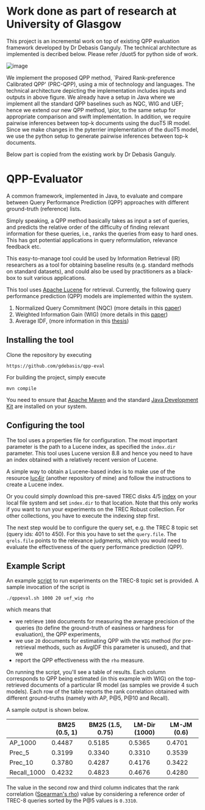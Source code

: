 # Work done as part of research at University of Glasgow
This project is an incremental work on top of existing QPP evaluation framework developed by Dr Debasis Ganguly. The technical architecture as implemented is decribed below. Please refer /duot5 for python side of work.

![image](https://user-images.githubusercontent.com/43513330/188109962-b856e5c5-f3e3-47b4-9eeb-7b5d2c2ab4eb.png)


We implement the proposed QPP method, `Paired Rank-preference Calibrated QPP' (PRC-QPP), using a mix of technology and languages. The technical architecture depicting the implementation includes inputs and outputs in above figure. We already have a setup in Java where we implement all the standard QPP baselines such as NQC, WIG and UEF; hence we extend our new QPP method, \pior, to the same setup for appropriate comparison and swift implementation. In addition, we require pairwise inferences between top-k documents using the duoT5 IR model. Since we make changes in the pyterrier implementation of the duoT5 model, we use the python setup to generate pairwise inferences between top-k documents.




Below part is copied from the existing work by Dr Debasis Ganguly.

# QPP-Evaluator

A common framework, implemented in Java, to evaluate and compare between Query Performance Prediction (QPP) approaches with different ground-truth (reference) lists.

Simply speaking, a QPP method basically takes as input a set of queries, and predicts the relative order of the difficulty of finding relevant information for these queries, i.e., ranks the queries from easy to hard ones. This has got potential applications in query reformulation, relevance feedback etc.

This easy-to-manage tool could be used by Information Retrieval (IR) researchers as a tool for obtaining baseline results (e.g. standard methods on standard datasets), and could also be used by practitioners as a black-box to suit various applications.

This tool uses [Apache Lucene](https://lucene.apache.org/) for retrieval.
Currently, the following query performance prediction (QPP) models are implemented within the system.

1. Normalized Query Commitment (NQC) (more details in this [paper](https://ie.technion.ac.il/~kurland/qdQueryPerf.pdf))
2. Weighted Information Gain (WIG) (more details in this [paper](http://maroo.cs.umass.edu/getpdf.php?id=792))
3. Average IDF, (more information in this [thesis](https://chauff.github.io/documents/publications/thesis.pdf))

## Installing the tool

Clone the repository by executing

```
https://github.com/gdebasis/qpp-eval
```

For building the project, simply execute
```
mvn compile
```
You need to ensure that [Apache Maven](https://maven.apache.org/) and the standard [Java Development Kit](https://www.oracle.com/uk/java/technologies/javase-downloads.html) are installed on your system.

## Configuring the tool

The tool uses a properties file for configuration. The most important parameter is the path to a Lucene index, as specified the `index.dir` parameter.
This tool uses Lucene version 8.8 and hence you need to have an index obtained with a relatively recent version of Lucene.

A simple way to obtain a Lucene-based index is to make use of the resource  [luc4ir](https://github.com/gdebasis/luc4ir)  (another repository of mine) and follow the instructions to create a Lucene index.

Or you could simply download this pre-saved TREC disks 4/5 [index](https://drive.google.com/drive/folders/13k0AFcIemmtBvBpaBCyJR7ZYUIoRf2Kx?usp=sharing) on your local file system and set `index.dir` to that location.
Note that this only works if you want to run your experiments on the TREC Robust collection. For other collections, you have to execute the indexing step first.

The next step would be to configure the query set, e.g. the TREC 8 topic set (query ids: 401 to 450). For this you have to set the `query.file`. The `qrels.file` points to the relevance judgments, which you would need to evaluate the effectiveness of the query performance prediction (QPP).


## Example Script

An example [script](https://github.com/gdebasis/qpp-eval/blob/main/qppeval.sh) to run experiments on the TREC-8 topic set is provided.
A sample invocation of the script is
```
./qppeval.sh 1000 20 uef_wig rho
```
which means that
 - we retrieve `1000` documents for measuring the average precision of the queries (to define the ground-truth of easiness or hardness for evaluation), the QPP experiments,
 - we use `20` documents for estimating QPP with the `WIG` method (for pre-retrieval methods, such as AvgIDF this parameter is unused), and that we
 - report the QPP effectiveness with the `rho` measure.
 
 On running the script, you'll see a table of results. Each column corresponds to QPP being estimated (in this example with WIG) on the top-retrieved documents of a particular IR model (as samples we provide 4 such models). Each row of the table reports the rank correlation obtained with different ground-truths (namely with AP, P@5, P@10 and Recall).

A sample output is shown below.

|             | BM25   (0.5, 1) | BM25 (1.5,   0.75) | LM-Dir (1000) | LM-JM (0.6) |
|-------------|-----------------|--------------------|---------------|-------------|
| AP_1000     | 0.4487          | 0.5185             | 0.5365        | 0.4701      |
| Prec_5      | 0.3199          | 0.3340             | 0.3310        | 0.3539      |
| Prec_10     | 0.3780          | 0.4287             | 0.4176        | 0.3422      |
| Recall_1000 | 0.4232          | 0.4823             | 0.4676        | 0.4280      |

The value in the second row and third column indicates that the rank correlation ([Spearman's rho](https://en.wikipedia.org/wiki/Spearman%27s_rank_correlation_coefficient)) value by considering a reference order of TREC-8 queries sorted by the P@5 values is `0.3310`.
